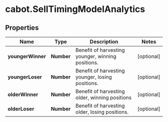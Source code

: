# cabot.SellTimingModelAnalytics

## Properties

Name | Type | Description | Notes
------------ | ------------- | ------------- | -------------
**youngerWinner** | **Number** | Benefit of harvesting younger, winning positions. | [optional] 
**youngerLoser** | **Number** | Benefit of harvesting younger, losing positions. | [optional] 
**olderWinner** | **Number** | Benefit of harvesting older, winning positions | [optional] 
**olderLoser** | **Number** | Benefit of harvesting older, losing positions. | [optional] 


